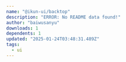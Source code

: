 ```yaml
---
name: "@ikun-ui/backtop"
description: "ERROR: No README data found!"
author: "baiwusanyu"
downloads: 1
dependents: 1
updated: "2025-01-24T03:48:31.489Z"
tags: 
  - ui
---
```


